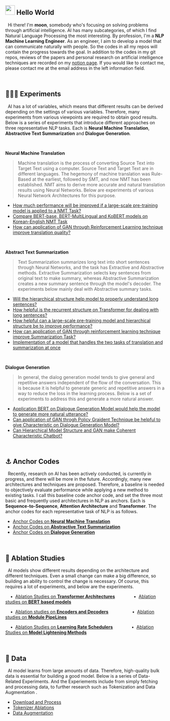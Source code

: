 ## <img src="https://emojis.slackmojis.com/emojis/images/1531849430/4246/blob-sunglasses.gif?1531849430" width="30"/> Hello World
&nbsp; Hi there! I'm **moon**, somebody who's focusing on solving problems through artificial intelligence. AI has many subcategories, of which I find Natural Language Processing the most interesting. By profession, I'm a **NLP Machine Learning Engineer**. As an engineer, I aim to develop a model that can communicate naturally with people. So the codes in all my repos will contain the progress towards the goal. In addition to the codes in my git repos, reviews of the papers and personal research on artificial intelligence techniques are recorded on my <a href="">notion page</a>. If you would like to contact me, please contact me at the email address in the left information field.

<br>

## 👨🏻‍🔬 Experiments
&nbsp; AI has a lot of variables, which means that different results can be derived depending on the settings of various variables. Therefore, many experiments from various viewpoints are required to obtain good results. Below is a series of experiments that introduce different approaches on three representative NLP tasks. Each is **Neural Machine Translation**, **Abstractive Text Summarization** and **Dialogue Generation**.

<br>

**Neural Machine Translation**
> Machine translation is the process of converting Source Text into Target Text using a computer. Source Text and Target Text are in different languages. The hegemony of machine translation was Rule-Based at the earliest, followed by SMT, and now NMT has been established. NMT aims to derive more accurate and natural translation results using Neural Networks. Below are experiments of various Neural Network Architectures for this purpose.

* <a href="https://github.com/moon23k/NMT_BERT">How much performance will be improved if a large-scale pre-training model is applied to a NMT Task?</a>
* <a href="https://github.com/moon23k/NMT_KoBERT">Compare BERT-base, BERT-MultiLingual and KoBERT models on Korean-English NMT Task</a>
* <a href="https://github.com/moon23k/NMT_GAN">How can application of GAN through Reinforcement Learning technique improve translation quality?</a>

<br>

**Abstract Text Summarization**
> Text Summarization summarizes long text into short sentences through Neural Networks, and the task has Extractive and Abstractive methods. Extractive Summarization selects key sentences from original text to make summary, whereas Abstractive Summarization creates a new summary sentence through the model's decoder. The experiments below mainly deal with Abstractive summary tasks.


* <a href="https://github.com/moon23k/Hier_Basics">Will the hierarchical structure help model to properly understand long sentences?</a>
* <a href="https://github.com/moon23k/Recursive_Transformer">How helpful is the recurrent structure on Transformer for dealing with long sentences?</a>
* <a href="https://github.com/moon23k/Hier_BERT">How helpful can a large-scale pre-training model and hierarchical structure be to improve performance?</a>
* <a href="https://github.com/moon23k/SUM_GAN">How can application of GAN through reinforcement learning technique improve Summarization Task?</a>
* <a href="https://github.com/moon23k/SUM_NMT">Implementation of a model that handles the two tasks of translation and summarization at once</a>

<br>

**Dialogue Generation**
> In general, the dialog generation model tends to give general and repetitive answers independent of the flow of the conversation. This is because it is helpful to generate generic and repetitive answers in a way to reduce the loss in the learning process. Below is a set of experiments to address this and generate a more natural answer.

* <a href="https://github.com/moon23k/Chat_BERT">Application BERT on Dialogue Generation Model would help the model to generate more natural utterance?</a>
* <a href="https://github.com/moon23k/C2_Bot">Can application of GAN throgh Policy Graident Technique be helpful to give Characteristic on Dialogue Generation Model?</a>
* <a href="https://github.com/moon23k/C3_Bot">Can Hierarchical Model Structure and GAN make Coherent Characteristic Chatbot?</a>

<br>

## ⚓ Anchor Codes
&nbsp; Recently, research on AI has been actively conducted, is currently in progress, and there will be more in the future. Accordingly, many new architectures and techniques are proposed. Therefore, a baseline is needed to objectively evaluate performance while applying a new method to existing tasks. I call this baseline code anchor code, and set the three most basic and frequently used architectures in NLP as anchors. Each is **Sequence-to-Sequence**, **Attention Architecture** and **Transformer**. The anchor codes for each representative task of NLP is as follows.

* <a href="https://github.com/moon23k/NMT_Basics">Anchor Codes on **Neural Machine Translation**</a>
* <a href="https://github.com/moon23k/SUM_Basics">Anchor Codes on **Abstractive Text Summarization**</a>
* <a href="https://github.com/moon23k/Chat_Basics">Anchor Codes on **Dialogue Generation**</a>

<br>

## 📄 Ablation Studies
&nbsp; AI models show different results depending on the architecture and different techniques. Even a small change can make a big difference, so building an ability to control the change is necessary. Of course, this requires a lot of experiments, and below are the experiments.

&nbsp; &nbsp; • &nbsp;<a href="https://github.com/moon23k/Transformer_Ablation">Ablation Studies on **Transformer Architectures**</a> &nbsp; &nbsp; &nbsp; &nbsp; &nbsp; &nbsp; &nbsp; • &nbsp;<a href="https://github.com/moon23k/BERTs_Ablation">Ablation studies on **BERT based models**</a>

&nbsp; &nbsp; • &nbsp;<a href="https://github.com/moon23k/Enc_Dec_Ablation">Ablation studies on **Encoders and Decoders**</a> &nbsp; &nbsp; &nbsp; &nbsp; &nbsp; &nbsp; &nbsp; &nbsp; &nbsp; • &nbsp;<a href="https://github.com/moon23k/PipeLines">Ablation studies on **Module PipeLines**</a>

&nbsp; &nbsp; • &nbsp;<a href="https://github.com/moon23k/Scheduler_Ablation">Ablation Studies on **Learning Rate Schedulers**</a> &nbsp; &nbsp; &nbsp; &nbsp; &nbsp; &nbsp; &nbsp; • &nbsp;<a href="https://github.com/moon23k/Model_Lightenings">Ablation Studies on **Model Lightening Methods**</a>

<br>

## 💾 Data
&nbsp; AI model learns from large amounts of data. Therefore, high-quality bulk data is essential for building a good model. Below is a series of Data-Related Experiments. And the Experiements include from simply fetching and processing data, to further research such as Tokenization and Data Augmentation .

* <a href="https://github.com/moon23k/NLP_datasets">Download and Process</a>
* <a href="https://github.com/moon23k/Tokenzier_Ablations">Tokenizer Ablations</a>
* <a href="https://github.com/moon23k/Data_Augmentation">Data Augmentation</a>
